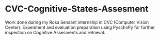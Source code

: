 # CVC-Cognitive-States-Assesment

Work done during my Rosa Sensant internship in CVC (Computer Vision Center). Experiment and evaluation preparation using PyschoPy for further inspection on Cognitive Assesments and retrieval.
